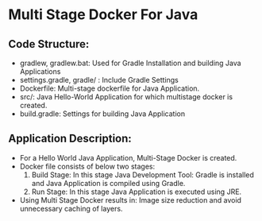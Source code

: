 # Multi Stage Docker For Java

##	Code Structure:
* gradlew, gradlew.bat: Used for Gradle Installation and building Java Applications
* settings.gradle, gradle/ : Include Gradle Settings
* Dockerfile: Multi-stage dockerfile for Java Application.
* src/: Java Hello-World Application for which multistage docker is created. 
* build.gradle: Settings for building Java Application

## Application Description:
* For a Hello World Java Application, Multi-Stage Docker is created.
* Docker file consists of below two stages:
  1.	Build Stage: In this stage Java Development Tool: Gradle is installed and Java Application is compiled using Gradle. 
  2.	Run Stage: In this stage Java Application is executed using JRE.
* Using Multi Stage Docker results in: Image size reduction and avoid unnecessary caching of layers.
